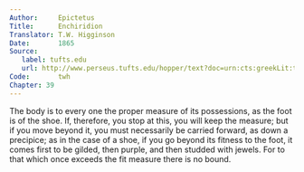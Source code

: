 ```yaml
---
Author:     Epictetus  
Title:      Enchiridion  
Translator: T.W. Higginson  
Date:       1865  
Source:
   label: tufts.edu
   url: http://www.perseus.tufts.edu/hopper/text?doc=urn:cts:greekLit:tlg0557.tlg002.perseus-eng2:1
Code:       twh  
Chapter: 39
---
```


The body is to every one the proper measure of its possessions, as the foot is
of the shoe. If, therefore, you stop at this, you will keep the measure; but if
you move beyond it, you must necessarily be carried forward, as down a
precipice; as in the case of a shoe, if you go beyond its fitness to the foot,
it comes first to be gilded, then purple, and then studded with jewels.  For to
that which once exceeds the fit measure there is no bound.


